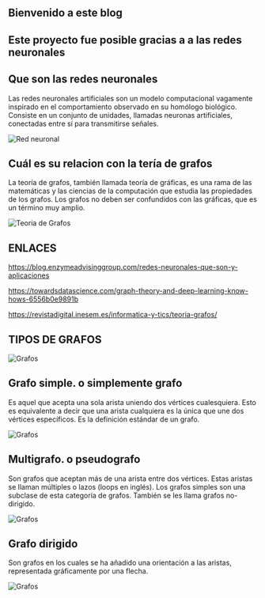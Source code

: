 ## Bienvenido a este blog 

## Este proyecto fue posible gracias a a las redes neuronales
## Que son las redes neuronales
Las redes neuronales artificiales son un modelo computacional vagamente inspirado en el comportamiento observado en su homólogo biológico​. Consiste en un conjunto de unidades, llamadas neuronas artificiales, conectadas entre sí para transmitirse señales.

![Red neuronal](https://www.bravent.net/wp-content/uploads/2019/03/redes-neuronales-post-marzo-WP-1080x870.jpg)





## Cuál es su relacion con la tería de grafos
La teoría de grafos, también llamada teoría de gráficas, es una rama de las matemáticas y las ciencias de la computación que estudia las propiedades de los grafos. Los grafos no deben ser confundidos con las gráficas, que es un término muy amplio.

![Teoria de Grafos](https://3.bp.blogspot.com/-1Sx3DZGK0EY/VdP0ZiWH1EI/AAAAAAAAACI/Nkrw6J35mAA/s1600/222.png)





## ENLACES

https://blog.enzymeadvisinggroup.com/redes-neuronales-que-son-y-aplicaciones

https://towardsdatascience.com/graph-theory-and-deep-learning-know-hows-6556b0e9891b

https://revistadigital.inesem.es/informatica-y-tics/teoria-grafos/


##                                                             TIPOS DE GRAFOS

![Grafos](http://1.bp.blogspot.com/-gLPN4WksQrI/VdP2Q0SDPoI/AAAAAAAAACY/o0cSmF8K2Ck/s400/444.jpg)

## Grafo simple. o simplemente grafo
Es aquel que acepta una sola arista uniendo dos vértices cualesquiera. Esto es equivalente a decir que una arista cualquiera es la única que une dos vértices específicos. Es la definición estándar de un grafo.

![Grafos](http://3.bp.blogspot.com/-qUoQqe1_YJg/VdP2TOPEQGI/AAAAAAAAACg/3HbZUx8d9ag/s320/555.png)

## Multigrafo. o pseudografo 
Son grafos que aceptan más de una arista entre dos vértices. Estas aristas se llaman múltiples o lazos (loops en inglés). Los grafos simples son una subclase de esta categoría de grafos. También se les llama grafos no-dirigido.

![Grafos](http://2.bp.blogspot.com/-vxdIwKGJTm4/VdP2VoeSC8I/AAAAAAAAACo/mBGulKCJ5QU/s400/666.jpg)

## Grafo dirigido
Son grafos en los cuales se ha añadido una orientación a las aristas, representada gráficamente por una flecha.

![Grafos](http://1.bp.blogspot.com/-16WZvkHds6M/VdP2YGJUZEI/AAAAAAAAACw/D42zUhIzIw4/s400/777.png)

